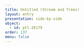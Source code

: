 ```yaml
---
title: Untitled (Stream and Trees)
layout: entry
presentation: side-by-side
object:
  - id: ptl-26179
order: 137
menu: false
---
```







